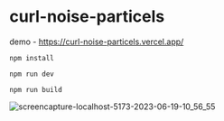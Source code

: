 # curl-noise-particels

demo - https://curl-noise-particels.vercel.app/

```
npm install

npm run dev

npm run build
```
 
![screencapture-localhost-5173-2023-06-19-10_56_55](https://github.com/AmirTru/curl-noise/assets/27422786/9bdbd011-da26-4028-8d72-a6c1c4c5c14b)
